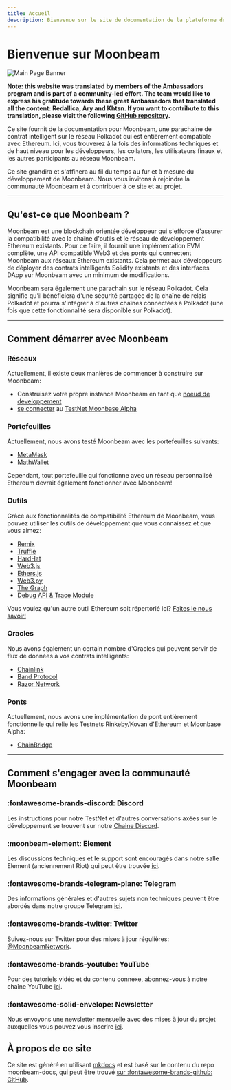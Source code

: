 ```yaml
---
title: Accueil
description: Bienvenue sur le site de documentation de la plateforme de contrat intelligent Moonbeam, une parachain sur Polkadot entièrement compatible avec Ethereum.
---
```


# Bienvenue sur Moonbeam

![Main Page Banner](/images/main-banner.png)

**Note: this website was translated by members of the Ambassadors program and is part of a community-led effort. The team would like to express his gratitude towards these great Ambassadors that translated all the content: Redallica, Ary and Khtsn. If you want to contribute to this translation, please visit the following [GitHub repository](https://github.com/PureStake/moonbeam-docs-fr).**

Ce site fournit de la documentation pour Moonbeam, une parachaine de contrat intelligent sur le réseau Polkadot qui est entièrement compatible avec Ethereum. Ici, vous trouverez à la fois des informations techniques et de haut niveau pour les développeurs, les collators, les utilisateurs finaux et les autres participants au réseau Moonbeam.

Ce site grandira et s'affinera au fil du temps au fur et à mesure du développement de Moonbeam. Nous vous invitons à rejoindre la communauté Moonbeam et à contribuer à ce site et au projet.

---

## Qu'est-ce que Moonbeam ? 

Moonbeam est une blockchain orientée développeur qui s'efforce d'assurer la compatibilité avec la chaîne d'outils et le réseau de développement Ethereum existants. Pour ce faire, il fournit une implémentation EVM complète, une API compatible Web3 et des ponts qui connectent Moonbeam aux réseaux Ethereum existants. Cela permet aux développeurs de déployer des contrats intelligents Solidity existants et des interfaces DApp sur Moonbeam avec un minimum de modifications.

Moonbeam sera également une parachain sur le réseau Polkadot. Cela signifie qu'il bénéficiera d'une sécurité partagée de la chaîne de relais Polkadot et pourra s'intégrer à d'autres chaînes connectées à Polkadot (une fois que cette fonctionnalité sera disponible sur Polkadot).

---

## Comment démarrer avec Moonbeam

### Réseaux

Actuellement, il existe deux manières de commencer à construire sur Moonbeam: 

 - Construisez votre propre instance Moonbeam en tant que [noeud de developpement](/getting-started/local-node/setting-up-a-node/)
 - [se connecter](/getting-started/testnet/connect/) au [TestNet Moonbase Alpha](/networks/testnet/)

### Portefeuilles

Actuellement, nous avons testé Moonbeam avec les portefeuilles suivants:

 - [MetaMask](/integrations/wallets/metamask/)
 - [MathWallet](/integrations/wallets/mathwallet/)

Cependant, tout portefeuille qui fonctionne avec un réseau personnalisé Ethereum devrait également fonctionner avec Moonbeam!

### Outils

Grâce aux fonctionnalités de compatibilité Ethereum de Moonbeam, vous pouvez utiliser les outils de développement que vous connaissez et que vous aimez:

 - [Remix](/integrations/remix/)
 - [Truffle](/integrations/trufflebox/)
 - [HardHat](/integrations/hardhat/)
 - [Web3.js](/integrations/ethlibraries/web3js/)
 - [Ethers.js](/integrations/ethlibraries/etherjs/)
 - [Web3.py](/integrations/ethlibraries/web3py/)
 - [The Graph](/integrations/thegraph/)
 - [Debug API & Trace Module](/integrations/debug-trace/)

 Vous voulez qu'un autre outil Ethereum soit répertorié ici? [Faites le nous savoir!](https://discord.gg/PfpUATX)

### Oracles

 Nous avons également un certain nombre d'Oracles qui peuvent servir de flux de données à vos contrats intelligents:

 - [Chainlink](/integrations/oracles/chainlink/)
 - [Band Protocol](/integrations/oracles/band-protocol/)
 - [Razor Network](/integrations/oracles/razor-network/)

###  Ponts

Actuellement, nous avons une implémentation de pont entièrement fonctionnelle qui relie les Testnets Rinkeby/Kovan d'Ethereum et Moonbase Alpha:

 - [ChainBridge](/integrations/bridges/ethereum/chainbridge/)

---

## Comment s'engager avec la communauté Moonbeam  

### :fontawesome-brands-discord:  Discord  
Les instructions pour notre TestNet et d'autres conversations axées sur le développement se trouvent sur notre [Chaine Discord](https://discord.gg/PfpUATX).

### :moonbeam-element:  Element  
Les discussions techniques et le support sont encouragés dans notre salle Element (anciennement Riot) qui peut être trouvée [ici](https://app.element.io/#/room/#moonbeam:matrix.org).

### :fontawesome-brands-telegram-plane:  Telegram  
Des informations générales et d'autres sujets non techniques peuvent être abordés dans notre groupe Telegram [ici](https://t.me/Moonbeam_Official).

### :fontawesome-brands-twitter:  Twitter  
Suivez-nous sur Twitter pour des mises à jour régulières: [@MoonbeamNetwork](https://twitter.com/MoonbeamNetwork).

### :fontawesome-brands-youtube:  YouTube  
Pour des tutoriels vidéo et du contenu connexe, abonnez-vous à notre chaîne YouTube [ici](https://www.youtube.com/c/MoonbeamNetwork).

### :fontawesome-solid-envelope:  Newsletter  
Nous envoyons une newsletter mensuelle avec des mises à jour du projet auxquelles vous pouvez vous inscrire [ici](https://moonbeam.network/newsletter/).

## À propos de ce site
Ce site est généré en utilisant [mkdocs](https://www.mkdocs.org/) et est basé sur le contenu du repo moonbeam-docs, qui peut être trouvé [sur :fontawesome-brands-github: GitHub](https://github.com/PureStake/moonbeam-docs).
